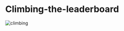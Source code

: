 # Climbing-the-leaderboard

![climbing](https://user-images.githubusercontent.com/42794655/101452333-8ddbe780-3953-11eb-9fd4-8bfe373f7d30.jpg)
